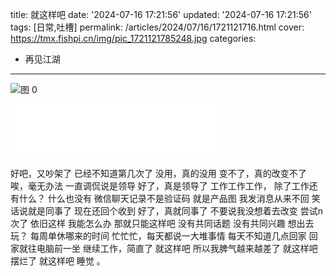 title: 就这样吧
date: '2024-07-16 17:21:56'
updated: '2024-07-16 17:21:56'
tags: [日常,吐槽]
permalink: /articles/2024/07/16/1721121716.html
cover: https://tmx.fishpi.cn/img/pic_1721121785248.jpg
categories: 
- 再见江湖
---
![图 0](https://tmx.fishpi.cn/img/pic_1721121785248.jpg)

<iframe frameborder="no" border="0" marginwidth="0" marginheight="0" width=330 height=86 src="//music.163.com/outchain/player?type=2&id=417595828&auto=0&height=66"></iframe>

好吧，又吵架了
已经不知道第几次了
没用，真的没用
变不了，真的改变不了
唉，毫无办法
一直调侃说是领导
好了，真是领导了
工作工作工作，
除了工作还有什么？
什么也没有
微信聊天记录不是验证码
就是产品图
我发消息从来不回
笑话说就是同事了
现在还回个收到
好了，真就同事了
不要说我没想着去改变
尝试n次了
依旧这样
我能怎么办
那就只能这样吧
没有共同话题
没有共同兴趣
想出去玩？
每周单休哪来的时间
忙忙忙，每天都说一大堆事情
每天不知道几点回家
回家就往电脑前一坐
继续工作，简直了
就这样吧
所以我脾气越来越差了
就这样吧
摆烂了
就这样吧
睡觉
。